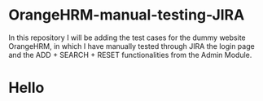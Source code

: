 # OrangeHRM-manual-testing-JIRA
In this repository I will be adding the test cases for the dummy website OrangeHRM, in which I have manually tested through JIRA the login page and the ADD + SEARCH + RESET functionalities from the Admin Module.

# Hello

